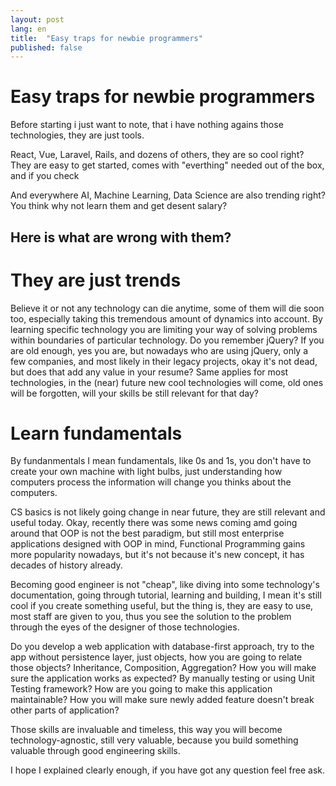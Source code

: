```yaml
---
layout: post
lang: en
title:  "Easy traps for newbie programmers"
published: false
---
```


# Easy traps for newbie programmers

Before starting i just want to note, that i have nothing agains those technologies, they are just tools.

React, Vue, Laravel, Rails, and dozens of others, they are so cool right? They are easy to get started, comes with "everthing" needed out of the box, and if you check 

And everywhere AI, Machine Learning, Data Science are also trending right? You think why not learn them and get desent salary?


## Here is what are wrong with them?

# They are just trends
Believe it or not any technology can die anytime, some of them will die soon too, especially taking this tremendous amount of dynamics into account. By learning specific 
technology you are limiting your way of solving problems within boundaries of particular technology. Do you remember jQuery? If you are old enough, yes you are,
but nowadays who are using jQuery, only a few companies, and most likely in their legacy projects, okay it's not dead, but does that add any value in your resume? 
Same applies for most technologies, in the (near) future new cool technologies will come, old ones will be forgotten, will your skills be still relevant for that day?

# Learn fundamentals
By fundanmentals I mean fundamentals, like 0s and 1s, you don't have to create your own machine with light bulbs, just understanding how computers process the information will
change you thinks about the computers.

CS basics is not likely going change in near future, they are still relevant and useful today. Okay, recently there was some news coming
amd going around that OOP is not the best paradigm, but still most enterprise applications designed with OOP in mind, Functional Programming gains more popularity nowadays,
but it's not because it's new concept, it has decades of history already.

Becoming good engineer is not "cheap", like diving into some technology's documentation, going through tutorial, learning and building, I mean it's still cool if you create
something useful, but the thing is, they are easy to use, most staff are given to you, thus you see the solution to the problem through the eyes of the designer of those technologies.

Do you develop a web application with database-first approach, try to the app without persistence layer, just objects, how you are going to relate those objects? Inheritance, Composition,
Aggregation? How you will make sure the application works as expected? By manually testing or using Unit Testing framework? How are you going to make this application maintainable? How
you will make sure newly added feature doesn't break other parts of application?

Those skills are invaluable and timeless, this way you will become technology-agnostic, still very valuable, because you build something valuable through good engineering skills.


I hope I explained clearly enough, if you have got any question feel free ask.


